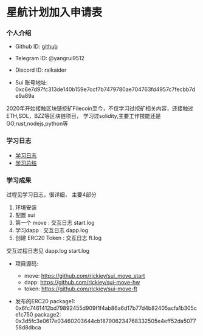 # 星航计划加入申请表

### 个人介绍

* Github ID: [github](https://github.com/rickiey)

* Telegram ID: @yangrui9512

* Discord ID: ralkaider

* Sui 账号地址: 0xc6e7d97fc313de140b159e7ccf7b7479780ae704763fd4957c7fecbb7de9a89a

2020年开始接触区块链挖矿Filecoin至今，不仅学习过挖矿相关内容，还接触过ETH,SOL，BZZ等区块链项目，
学习过solidity,主要工作技能还是GO,rust,nodejs,python等

### 学习日志

* [学习日志](journal.md)
* [学习总结](summary.md)

### 学习成果

过程见学习日志，很详细， 主要4部分

1. 环境安装
2. 配置 sui
3. 第一个 move : 交互日志 start.log
4. 学习dapp : 交互日志 dapp.log
5. 创建 ERC20 Token : 交互日志 ft.log

交互过程日志见 dapp.log   start.log

* 项目源码:
  * move: https://github.com/rickiey/sui_move_start
  * dapp: https://github.com/rickiey/sui-move-hw
  * token: https://github.com/rickiey/sui-move-ft

* 发布的ERC20
package1: 0x6fc7461412bd79892455d909f1f4ab86a6d17b77d4b82405acfa1b305ce1c750
package2: 0x3d5fc3e0617e03460203644cb187906234768332505e4eff52da507758d8dbca
